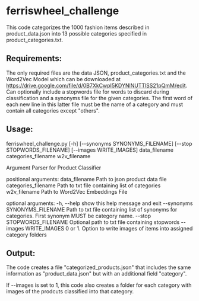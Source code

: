# ferriswheel_challenge

This code categorizes the 1000 fashion items described in product_data.json into 13 possible categories specified in product_categories.txt.

## Requirements:
 
The only required files are the data JSON, product_categories.txt and the Word2Vec Model which can be downloaded at https://drive.google.com/file/d/0B7XkCwpI5KDYNlNUTTlSS21pQmM/edit. Can optionally include a stopwords file for words to discard during classification and a synonyms file for the given categories. The first word of each new line in this latter file must be the name of a category and must contain all categories except "others".

## Usage:

ferriswheel_challenge.py [-h] [--synonyms SYNONYMS_FILENAME]
                                [--stop STOPWORDS_FILENAME]
                                [--images WRITE_IMAGES]
                                data_filename categories_filename w2v_filename

Argument Parser for Product Classifier

positional arguments:
  data_filename         Path to json product data file
  categories_filename   Path to txt file containing list of categories
  w2v_filename          Path to Word2Vec Embeddings File

optional arguments:
  -h, --help            show this help message and exit
  --synonyms SYNONYMS_FILENAME
                        Path to txt file containing list of synonyms for
                        categories. First synonym MUST be category name.
  --stop STOPWORDS_FILENAME
                        Optional path to txt file containing stopwords
  --images WRITE_IMAGES
                        0 or 1. Option to write images of items into assigned
                        category folders

## Output:

The code creates a file "categorized_products.json" that includes the same information as "product_data.json" but with an additional field "category".

If --images is set to 1, this code also creates a folder for each category with images of the prodcuts classified into that category.
